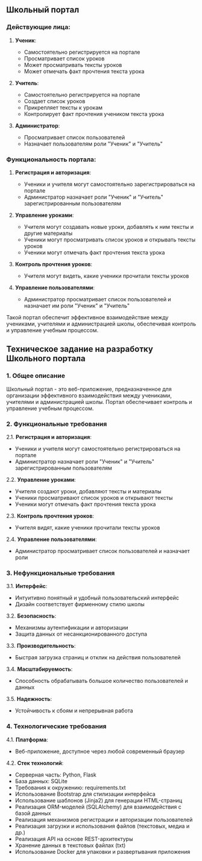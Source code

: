 ## Школьный портал

### Действующие лица:

1. **Ученик**:
   - Самостоятельно регистрируется на портале
   - Просматривает список уроков
   - Может просматривать тексты уроков
   - Может отмечать факт прочтения текста урока

2. **Учитель**:
   - Самостоятельно регистрируется на портале
   - Создает список уроков
   - Прикрепляет тексты к урокам
   - Контролирует факт прочтения учеником текста урока

3. **Администратор**:
   - Просматривает список пользователей
   - Назначает пользователям роли "Ученик" и "Учитель"

### Функциональность портала:

1. **Регистрация и авторизация**:
   - Ученики и учителя могут самостоятельно зарегистрироваться на портале
   - Администратор назначает роли "Ученик" и "Учитель" зарегистрированным пользователям

2. **Управление уроками**:
   - Учителя могут создавать новые уроки, добавлять к ним тексты и другие материалы
   - Ученики могут просматривать список уроков и открывать тексты уроков
   - Ученики могут отмечать факт прочтения текста урока

3. **Контроль прочтения уроков**:
   - Учителя могут видеть, какие ученики прочитали тексты уроков

4. **Управление пользователями**:
   - Администратор просматривает список пользователей и назначает им роли "Ученик" и "Учитель"

Такой портал обеспечит эффективное взаимодействие между учениками, учителями и администрацией школы, обеспечивая контроль и управление учебным процессом.

## Техническое задание на разработку Школьного портала

### 1. Общее описание

Школьный портал - это веб-приложение, предназначенное для организации эффективного взаимодействия между учениками, учителями и администрацией школы. Портал обеспечивает контроль и управление учебным процессом.

### 2. Функциональные требования

2.1. **Регистрация и авторизация**:
- Ученики и учителя могут самостоятельно регистрироваться на портале
- Администратор назначает роли "Ученик" и "Учитель" зарегистрированным пользователям

2.2. **Управление уроками**:
- Учителя создают уроки, добавляют тексты и материалы
- Ученики просматривают список уроков и открывают тексты
- Ученики могут отмечать факт прочтения текста урока

2.3. **Контроль прочтения уроков**:
- Учителя видят, какие ученики прочитали тексты уроков

2.4. **Управление пользователями**:
- Администратор просматривает список пользователей и назначает роли

### 3. Нефункциональные требования

3.1. **Интерфейс**:
- Интуитивно понятный и удобный пользовательский интерфейс
- Дизайн соответствует фирменному стилю школы

3.2. **Безопасность**:
- Механизмы аутентификации и авторизации
- Защита данных от несанкционированного доступа

3.3. **Производительность**:
- Быстрая загрузка страниц и отклик на действия пользователей

3.4. **Масштабируемость**:
- Способность обрабатывать большое количество пользователей и данных

3.5. **Надежность**:
- Устойчивость к сбоям и непрерывная работа

### 4. Технологические требования

4.1. **Платформа**:
- Веб-приложение, доступное через любой современный браузер

4.2. **Стек технологий**:
- Серверная часть: Python, Flask
- База данных: SQLite
- Требования к окружению: requirements.txt
- Использование Bootstrap для стилизации интерфейса
- Использование шаблонов (Jinja2) для генерации HTML-страниц
- Реализация ORM-моделей (SQLAlchemy) для взаимодействия с базой данных
- Реализация механизмов регистрации и авторизации пользователей
- Реализация загрузки и использования файлов (текстовых, медиа и др.)
- Реализация API на основе REST-архитектуры
- Хранение данных в текстовых файлах (txt)
- Использование Docker для упаковки и развертывания приложения
